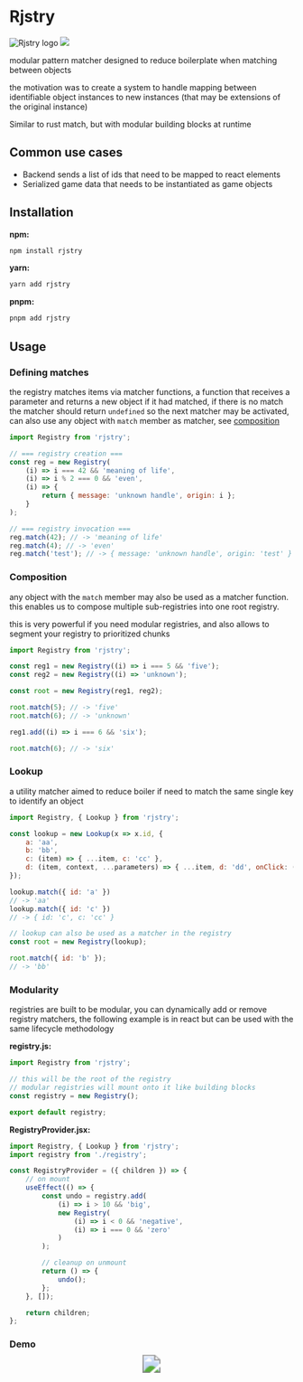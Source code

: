 # Rjstry

![Rjstry logo](https://github.com/LeRedditBro/rjstry/blob/main/images/rjstry.svg)
<img src="https://img.shields.io/badge/-No%20Dependencies%20%F0%9F%8D%83-brightgreen"/>

modular pattern matcher designed to reduce boilerplate when matching between objects

the motivation was to create a system to handle mapping between identifiable object instances to new instances (that may be extensions of the original instance)

Similar to rust match, but with modular building blocks at runtime

## Common use cases

-   Backend sends a list of ids that need to be mapped to react elements
-   Serialized game data that needs to be instantiated as game objects

## Installation

**npm:**

```bash
npm install rjstry
```

**yarn:**

```bash
yarn add rjstry
```

**pnpm:**

```bash
pnpm add rjstry
```

## Usage

### Defining matches

the registry matches items via matcher functions, a function that receives a parameter and returns a new object if it had matched, if there is no match the matcher should return `undefined` so the next matcher may be activated, can also use any object with `match` member as matcher, see [composition](###composition)

```js
import Registry from 'rjstry';

// === registry creation ===
const reg = new Registry(
	(i) => i === 42 && 'meaning of life',
	(i) => i % 2 === 0 && 'even',
	(i) => {
		return { message: 'unknown handle', origin: i };
	}
);

// === registry invocation ===
reg.match(42); // -> 'meaning of life'
reg.match(4); // -> 'even'
reg.match('test'); // -> { message: 'unknown handle', origin: 'test' }
```

### Composition

any object with the `match` member may also be used as a matcher function.
this enables us to compose multiple sub-registries into one root registry.

this is very powerful if you need modular registries, and also allows to segment your registry to prioritized chunks

```js
import Registry from 'rjstry';

const reg1 = new Registry((i) => i === 5 && 'five');
const reg2 = new Registry((i) => 'unknown');

const root = new Registry(reg1, reg2);

root.match(5); // -> 'five'
root.match(6); // -> 'unknown'

reg1.add((i) => i === 6 && 'six');

root.match(6); // -> 'six'
```

### Lookup

a utility matcher aimed to reduce boiler if need to match the same single key to identify an object

```js
import Registry, { Lookup } from 'rjstry';

const lookup = new Lookup(x => x.id, {
	a: 'aa',
	b: 'bb',
	c: (item) => { ...item, c: 'cc' },
	d: (item, context, ...parameters) => { ...item, d: 'dd', onClick: () => { context.doSomething() }, parameters },
});

lookup.match({ id: 'a' })
// -> 'aa'
lookup.match({ id: 'c' })
// -> { id: 'c', c: 'cc' }

// lookup can also be used as a matcher in the registry
const root = new Registry(lookup);

root.match({ id: 'b' });
// -> 'bb'
```

### Modularity

registries are built to be modular, you can dynamically add or remove registry matchers, the following example is in react but can be used with the same lifecycle methodology

**registry.js:**

```js
import Registry from 'rjstry';

// this will be the root of the registry
// modular registries will mount onto it like building blocks
const registry = new Registry();

export default registry;
```

**RegistryProvider.jsx:**

```jsx
import Registry, { Lookup } from 'rjstry';
import registry from './registry';

const RegistryProvider = ({ children }) => {
	// on mount
	useEffect(() => {
		const undo = registry.add(
			(i) => i > 10 && 'big',
			new Registry(
				(i) => i < 0 && 'negative',
				(i) => i === 0 && 'zero'
			)
		);

		// cleanup on unmount
		return () => {
			undo();
		};
	}, []);

	return children;
};
```

### Demo

<p align="center">
  <a href="https://codesandbox.io/s/rjstry-errors-example-zp42bg?file=/src/App.js">
    <img src="https://img.shields.io/badge/CodeSandbox-Live%20Demo-lightgrey?style=for-the-badge&logo=CodeSandBox" style="transform: scale(2)"/>
  </a>
</p>
